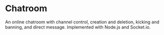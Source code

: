 # Chatroom
An online chatroom with channel control, creation and deletion, kicking and banning, and direct message. Implemented with Node.js and Socket.io.
